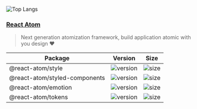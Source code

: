 ![Top Langs](https://github-readme-stats.vercel.app/api/top-langs/?username=godtail&layout=compact)

### [React Atom](https://react-atom.com)

> Next generation atomization framework, build application atomic with you design ❤

|Package|Version|Size|
|-|-|-|
|@react-atom/style|![version](https://img.shields.io/npm/v/@react-atom/style)|![size](https://img.shields.io/bundlephobia/minzip/@react-atom/style)|
|@react-atom/styled-components|![version](https://img.shields.io/npm/v/@react-atom/styled-components)|![size](https://img.shields.io/bundlephobia/minzip/@react-atom/styled-components)|
|@react-atom/emotion|![version](https://img.shields.io/npm/v/@react-atom/emotion)|![size](https://img.shields.io/bundlephobia/minzip/@react-atom/emotion)|
|@react-atom/tokens|![version](https://img.shields.io/npm/v/@react-atom/tokens)|![size](https://img.shields.io/bundlephobia/minzip/@react-atom/tokens)|


